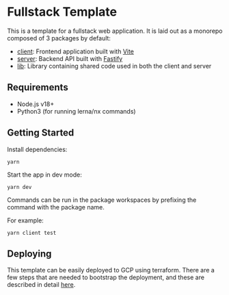 # Fullstack Template

This is a template for a fullstack web application.
It is laid out as a monorepo composed of 3 packages by default:
- [client](./packages/client/README.md): Frontend application built with [Vite](https://vitejs.dev/)
- [server](./packages/server/README.md): Backend API built with [Fastify](https://www.fastify.io/)
- [lib](./packages/lib/README.md): Library containing shared code used in both the client and server

## Requirements

- Node.js v18+
- Python3 (for running lerna/nx commands)

## Getting Started

Install dependencies:
```
yarn
```

Start the app in dev mode:
```
yarn dev
```

Commands can be run in the package workspaces by prefixing the command with the package name.

For example:
```
yarn client test
```

## Deploying

This template can be easily deployed to GCP using terraform.
There are a few steps that are needed to bootstrap the deployment, and these are described in detail [here](./infrastructure/README.md#bootstrapping).

